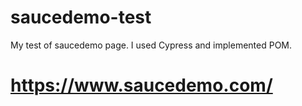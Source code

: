 # saucedemo-test
My test of saucedemo page. I used Cypress and implemented POM. 

# https://www.saucedemo.com/

